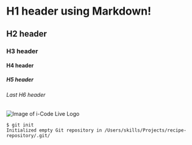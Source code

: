 # H1 header using Markdown!
## H2 header
### H3 header
#### H4 header
##### H5 header
###### Last H6 header

![Image of i-Code Live Logo](https://icodelive.tech/assets/images/logo.png)

```
$ git init
Initialized empty Git repository in /Users/skills/Projects/recipe-repository/.git/
```
